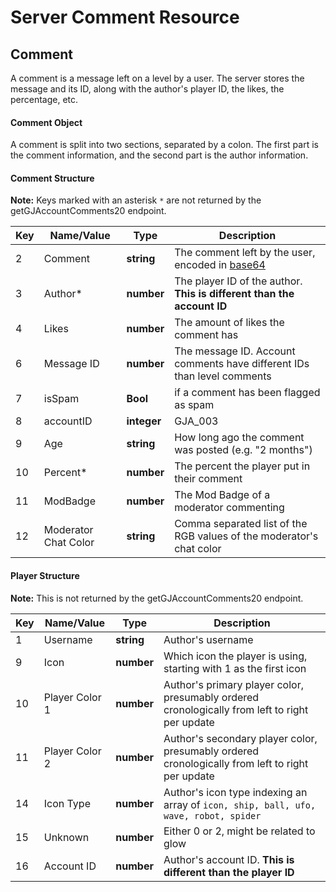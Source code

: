 # Server Comment Resource

## Comment

A comment is a message left on a level by a user. The server stores the message and its ID, along with the author's player ID, the likes, the percentage, etc.

#### Comment Object

A comment is split into two sections, separated by a colon. The first part is the comment information, and the second part is the author information.

#### Comment Structure

**Note:** Keys marked with an asterisk `*` are not returned by the getGJAccountComments20 endpoint.

| Key | Name/Value                | Type                                         | Description                                                              
|-----|---------------------------|----------------------------------------------|--------------------------------------------------------------------------
| 2	  | Comment					  | **string**									 | The comment left by the user, encoded in [base64](/topics/encryption/base64.md)
| 3   | Author*					  | **number**									 | The player ID of the author. **This is different than the account ID**
| 4   | Likes					  | **number**									 | The amount of likes the comment has
| 6   | Message ID				  | **number**									 | The message ID. Account comments have different IDs than level comments
| 7   | isSpam                    | **Bool**                                     | if a comment has been flagged as spam
| 8   | accountID                 | **integer**                                  | GJA_003
| 9   | Age						  | **string**									 | How long ago the comment was posted (e.g. "2 months")
| 10  | Percent*				  | **number**									 | The percent the player put in their comment
| 11  | ModBadge                  | **number**                                   | The Mod Badge of a moderator commenting
| 12  | Moderator Chat Color      | **string**									 | Comma separated list of the RGB values of the moderator's chat color

#### Player Structure

**Note:** This is not returned by the getGJAccountComments20 endpoint.

| Key | Name/Value                | Type                                         | Description                                                              
|-----|---------------------------|----------------------------------------------|--------------------------------------------------------------------------
| 1   | Username				  | **string**									 | Author's username
| 9   | Icon					  | **number**									 | Which icon the player is using, starting with 1 as the first icon
| 10  | Player Color 1			  | **number**									 | Author's primary player color, presumably ordered cronologically from left to right per update
| 11  | Player Color 2			  | **number**									 | Author's secondary player color, presumably ordered cronologically from left to right per update
| 14  | Icon Type				  | **number**									 | Author's icon type indexing an array of `icon, ship, ball, ufo, wave, robot, spider`
| 15  | Unknown					  | **number**									 | Either 0 or 2, might be related to glow
| 16  | Account ID				  | **number**									 | Author's account ID. **This is different than the player ID**